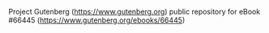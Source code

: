 Project Gutenberg (https://www.gutenberg.org) public repository for
eBook #66445 (https://www.gutenberg.org/ebooks/66445)
